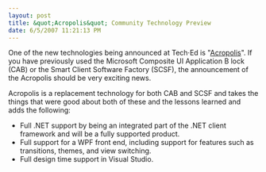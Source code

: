 ```yaml
---
layout: post
title: &quot;Acropolis&quot; Community Technology Preview
date: 6/5/2007 11:21:13 PM
---
```


One of the new technologies being announced at Tech·Ed is "[Acropolis](http://windowsclient.net/acropolis/)". If you have previously used the Microsoft Composite UI Application B lock (CAB) or the Smart Client Software Factory (SCSF), the announcement of the Acropolis should be very exciting news.

Acropolis is a replacement technology for both CAB and SCSF and takes the things that were good about both of these and the lessons learned and adds the following:

*   Full .NET support by being an integrated part of the .NET client framework and will be a fully supported product.
*   Full support for a WPF front end, including support for features such as transitions, themes, and view switching.
*   Full design time support in Visual Studio.
